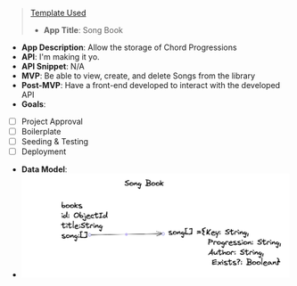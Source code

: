 > [Template Used](https://github.com/metruzanca/ga-vercel-demo)
>
> - **App Title**: Song Book
- **App Description**: Allow the storage of Chord Progressions
- **API**: I'm making it yo.
- **API Snippet**: N/A
- **MVP**: Be able to view, create, and delete Songs from the library
- **Post-MVP**: Have a front-end developed to interact with the developed API
- **Goals**: 
- [ ] Project Approval
- [ ] Boilerplate
- [ ] Seeding & Testing
- [ ] Deployment
- **Data Model**:
- ![Data-Model](imgs/Screenshot%202023-02-17%20at%203.23.55%20PM.png)

